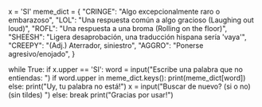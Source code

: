x = 'SI'
meme_dict = {
            "CRINGE": "Algo excepcionalmente raro o embarazoso",
            "LOL": "Una respuesta común a algo gracioso (Laughing out loud)",
            "ROFL": "Una respuesta a una broma (Rolling on the floor)",
            "SHEESH": "Ligera desaprobación, una traducción hispana sería 'vaya'",
            "CREEPY": "(Adj.) Aterrador, siniestro",
            "AGGRO": "Ponerse agresivo/enojado",
            }

while True:
    if x.upper == 'SI':
        word = input("Escribe una palabra que no entiendas: ")
        if word.upper in meme_dict.keys():
            print(meme_dict[word])
        else:
            print("Uy, tu palabra no está!")
        x = input("Buscar de nuevo? (si o no) (sin tildes) ")
    else:
        break
print("Gracias por usar!")
